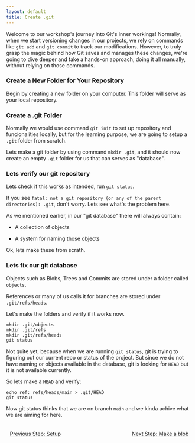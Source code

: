 ```yaml
---
layout: default
title: Create .git
---
```


Welcome to our workshop's journey into Git's inner workings! Normally, when we start versioning changes in our projects, we rely on commands like `git add` and `git commit` to track our modifications. However, to truly grasp the magic behind how Git saves and manages these changes, we're going to dive deeper and take a hands-on approach, doing it all manually, without relying on those commands. 

### Create a New Folder for Your Repository

Begin by creating a new folder on your computer. This folder will serve as your local repository.

### Create a .git Folder

Normally we would use command `git init` to set up repository and funcionalities locally, but for the learning purpose, we are going to setup a `.git` folder from scratch. 

Lets make a git folder by using command `mkdir .git`, and it should now create an empty `.git` folder for us that can serves as "database".


### Lets verify our git repository

Lets check if this works as intended, run `git status`. 

If you see `fatal: not a git repository (or any of the parent directories): .git`, don't worry. Lets see what's the problem here.

As we mentioned earlier, in our "git database" there will always contain:

- A collection of objects

- A system for naming those objects

Ok, lets make these from scrath.


### Lets fix our git database

Objects such as Blobs, Trees and Commits are stored under a folder called `objects`.

References or many of us calls it for branches are stored under `.git/refs/heads`.

Let's make the folders and verify if it works now.

```
mkdir .git/objects
mkdir .git/refs
mkdir .git/refs/heads
git status
```

Not quite yet, because when we are running `git status`, git is trying to figuring out our current repo or status of the project. But since we do not have naming or objects available in the database, git is looking for `HEAD` but it is not available currently. 

So lets make a `HEAD` and verify:

```
echo ref: refs/heads/main > .git/HEAD
git status
```

Now git status thinks that we are on branch `main` and we kinda achive what we are aiming for here.


<footer style="width: 100%; display: flex; justify-content: space-between; padding: 20px 0;">
    <a href="../index.html" style="float: left; margin-left: 10px;">Previous Step: Setup</a>
    <a href="./2-blob.html" style="float: right; margin-right: 10px;">Next Step: Make a blob</a>
</footer>